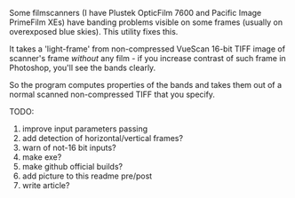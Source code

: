 Some filmscanners (I have Plustek OpticFilm 7600 and Pacific Image PrimeFilm XEs) have banding problems visible on some frames (usually on overexposed blue skies).
This utility fixes this.

It takes a 'light-frame' from non-compressed VueScan 16-bit TIFF image of scanner's frame _without_ any film - if you increase contrast of such frame in Photoshop, you'll see the bands clearly.

So the program computes properties of the bands and takes them out of a normal scanned non-compressed TIFF that you specify.

TODO:
1. improve input parameters passing
2. add detection of horizontal/vertical frames?
3. warn of not-16 bit inputs?
4. make exe?
5. make github official builds?
6. add picture to this readme pre/post
7. write article?